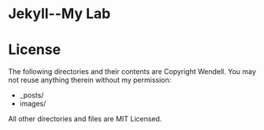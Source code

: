 Jekyll--My Lab
=====================


License
=======
The following directories and their contents are Copyright Wendell.  You may not reuse anything therein without my permission:

*   _posts/
*   images/

All other directories and files are MIT Licensed.